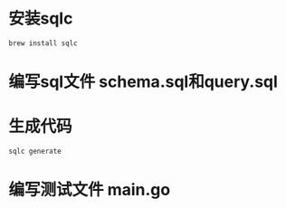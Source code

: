 # 安装sqlc
```shell
brew install sqlc
```

# 编写sql文件 schema.sql和query.sql

# 生成代码
```shell
sqlc generate
```

# 编写测试文件 main.go